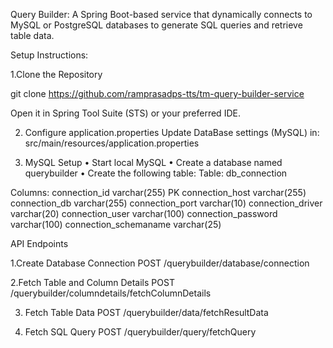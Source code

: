 Query Builder:
A Spring Boot-based service that dynamically connects to MySQL or PostgreSQL databases to generate SQL queries and retrieve table data.

Setup Instructions:

1.Clone the Repository

git clone https://github.com/ramprasadps-tts/tm-query-builder-service

Open it in Spring Tool Suite (STS) or your preferred IDE.

2. Configure application.properties
Update DataBase settings (MySQL) in:
src/main/resources/application.properties

3. MySQL Setup
    • Start local MySQL
    • Create a database named querybuilder
    • Create the following table:
Table: db_connection

Columns:
	connection_id	varchar(255) PK
	connection_host	varchar(255)
	connection_db	varchar(255)
	connection_port	varchar(10)
	connection_driver	varchar(20)
	connection_user	varchar(100)
	connection_password	varchar(100)
	connection_schemaname	varchar(25)

API Endpoints

1.Create Database Connection
POST /querybuilder/database/connection

2.Fetch Table and Column Details
POST /querybuilder/columndetails/fetchColumnDetails

3. Fetch Table Data
POST /querybuilder/data/fetchResultData

4. Fetch SQL Query
POST /querybuilder/query/fetchQuery

